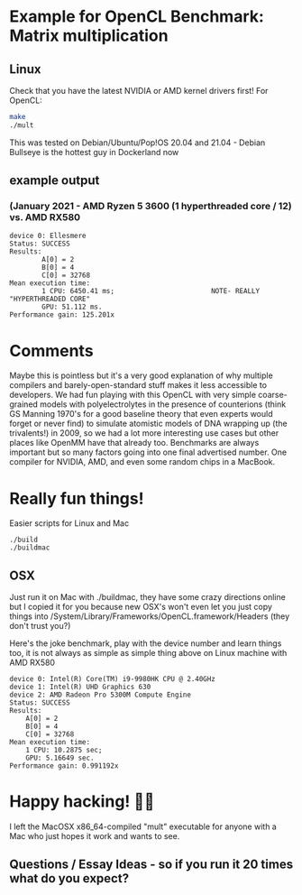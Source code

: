 # Example for OpenCL Benchmark: Matrix multiplication

## Linux

Check that you have the latest NVIDIA or AMD kernel drivers first! For OpenCL:

```bash
make
./mult
```

This was tested on Debian/Ubuntu/Pop!OS 20.04 and 21.04 - Debian Bullseye is the hottest guy in Dockerland now

## example output 
### (January 2021 - AMD Ryzen 5 3600 (1 hyperthreaded core / 12) vs. AMD RX580

```
device 0: Ellesmere
Status: SUCCESS
Results:
        A[0] = 2
        B[0] = 4
        C[0] = 32768
Mean execution time:
        1 CPU: 6450.41 ms;                        NOTE- REALLY "HYPERTHREADED CORE" 
        GPU: 51.112 ms.
Performance gain: 125.201x
```


# Comments

Maybe this is pointless but it's a very good explanation of why multiple compilers and barely-open-standard stuff makes
it less accessible to developers.  We had fun playing with this OpenCL with very simple coarse-grained models with
polyelectrolytes in the presence of counterions (think GS Manning 1970's for a good baseline theory that even experts
would forget or never find) to simulate atomistic models of DNA wrapping up (the trivalents!) in 2009, so we had a lot
more interesting use cases but other places like OpenMM have that already too.  Benchmarks are always important but so
many factors going into one final advertised number.  One compiler for NVIDIA, AMD, and even some random chips in a MacBook.

# Really fun things!

Easier scripts for Linux and Mac

```
./build
./buildmac
```

## OSX

Just run it on Mac with ./buildmac, they have some crazy directions online but I copied it for you because new OSX's won't
even let you just copy things into /System/Library/Frameworks/OpenCL.framework/Headers (they don't trust you?)

Here's the joke benchmark, play with the device number and learn things too, it is not always as simple as simple thing
above on Linux machine with AMD RX580

```
device 0: Intel(R) Core(TM) i9-9980HK CPU @ 2.40GHz
device 1: Intel(R) UHD Graphics 630
device 2: AMD Radeon Pro 5300M Compute Engine
Status: SUCCESS
Results: 
	A[0] = 2
	B[0] = 4
	C[0] = 32768
Mean execution time: 
	1 CPU: 10.2875 sec;
	GPU: 5.16649 sec.
Performance gain: 0.991192x
```


# Happy hacking! :pirate_flag: 

I left the MacOSX x86_64-compiled "mult" executable for anyone with a Mac who just hopes it work and wants to see.

## Questions / Essay Ideas - so if you run it 20 times what do you expect?

